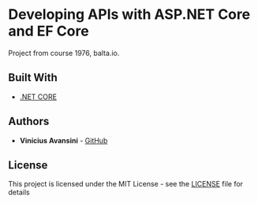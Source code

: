 # Developing APIs with ASP.NET Core and EF Core

Project from course 1976, balta.io.

## Built With

- [.NET CORE](https://docs.microsoft.com/pt-br/dotnet/core/)

## Authors

- **Vinícius Avansini** - [GitHub](https://github.com/viavn)

## License

This project is licensed under the MIT License - see the [LICENSE](LICENSE) file for details
